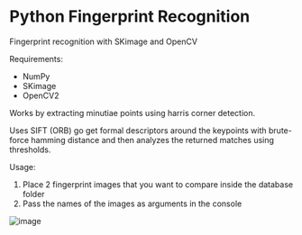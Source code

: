 # Python Fingerprint Recognition

Fingerprint recognition with SKimage and OpenCV

Requirements:
- NumPy
- SKimage
- OpenCV2


Works by extracting minutiae points using harris corner detection.

Uses SIFT (ORB) go get formal descriptors around the keypoints with brute-force hamming distance and then analyzes the returned matches using thresholds.

Usage:

1. Place 2 fingerprint images that you want to compare inside the database folder
2. Pass the names of the images as arguments in the console

![image](https://user-images.githubusercontent.com/64000769/217174340-e5f2bf39-0d54-4b00-bb90-fdb7725d8b4c.png)

